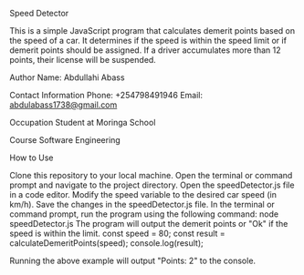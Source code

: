 Speed Detector

This is a simple JavaScript program that calculates demerit points based on the speed of a car. It determines if the speed is within the speed limit or if demerit points should be assigned. If a driver accumulates more than 12 points, their license will be suspended.

Author
Name: Abdullahi Abass

Contact Information
Phone: +254798491946
Email: abdulabass1738@gmail.com

Occupation
Student at Moringa School

Course
Software Engineering

How to Use

Clone this repository to your local machine.
Open the terminal or command prompt and navigate to the project directory.
Open the speedDetector.js file in a code editor.
Modify the speed variable to the desired car speed (in km/h).
Save the changes in the speedDetector.js file.
In the terminal or command prompt, run the program using the following command:
      node speedDetector.js
The program will output the demerit points or "Ok" if the speed is within the limit.
         const speed = 80;
         const result = calculateDemeritPoints(speed);
        console.log(result);

Running the above example will output "Points: 2" to the console.

